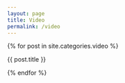 ```yaml
---
layout: page
title: Video
permalink: /video
---
```


<div class="no-select post-card-container">
    {% for post in site.categories.video %}
    <div class="post-card" onclick="location.href='{{ post.url }}'"
    style="background-image: url({{ site.yt_img_url_base }}{{ post.videoId }}/0.jpg)">
        <p href="{{ post.url }}">{{ post.title }}</p>
    </div>
    {% endfor %}
</div>
